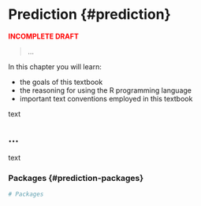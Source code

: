 # Prediction {#prediction}





<p style="font-weight:bold; color:red;">INCOMPLETE DRAFT</p>

> ...

<div class="rmdkey">
<p>In this chapter you will learn:</p>
<ul>
<li>the goals of this textbook</li>
<li>the reasoning for using the R programming language</li>
<li>important text conventions employed in this textbook</li>
</ul>
</div>

text

## ...

text

### Packages {#prediction-packages}


```r
# Packages
```
